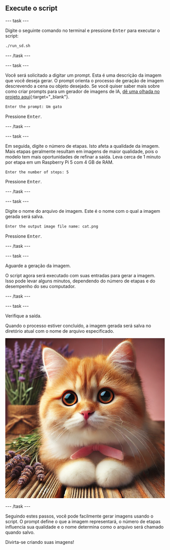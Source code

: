 ## Execute o script

--- task ---

Digite o seguinte comando no terminal e pressione <kbd>Enter</kbd> para executar o script:

```bash
./run_sd.sh
```

--- /task ---

--- task ---

Você será solicitado a digitar um prompt. Esta é uma descrição da imagem que você deseja gerar. O prompt orienta o processo de geração de imagem descrevendo a cena ou objeto desejado. Se você quiser saber mais sobre como criar prompts para um gerador de imagens de IA, [dê uma olhada no projeto aqui](https://projects.raspberrypi.org/pt-BR/projects/ai-image-prompt/){:target="_blank"}.

```bash
Enter the prompt: Um gato
```

Pressione <kbd>Enter</kbd>.

--- /task ---

--- task ---

Em seguida, digite o número de etapas. Isto afeta a qualidade da imagem. Mais etapas geralmente resultam em imagens de maior qualidade, pois o modelo tem mais oportunidades de refinar a saída. Leva cerca de 1 minuto por etapa em um Raspberry Pi 5 com 4 GB de RAM.

```bash
Enter the number of steps: 5
```

Pressione <kbd>Enter</kbd>.

--- /task ---

--- task ---

Digite o nome do arquivo de imagem. Este é o nome com o qual a imagem gerada será salva.

```bash
Enter the output image file name: cat.png
```

Pressione <kbd>Enter</kbd>.

--- /task ---

--- task ---

Aguarde a geração da imagem.

O script agora será executado com suas entradas para gerar a imagem. Isso pode levar alguns minutos, dependendo do número de etapas e do desempenho do seu computador.

--- /task ---

--- task ---

Verifique a saída.

Quando o processo estiver concluído, a imagem gerada será salva no diretório atual com o nome de arquivo especificado.

![Um gatinho laranja e branco com olhos grandes e expressivos e com um nariz rosa está sentado numa superfície de madeira. O gatinho tem um laço rosa no pescoço. Ao fundo, há raminhos de lavanda e um maço de flores de lavanda embrulhado em estopa, contra um fundo rosa suave.](images/cat.jpg)

--- /task ---

Seguindo estes passos, você pode facilmente gerar imagens usando o script. O prompt define o que a imagem representará, o número de etapas influencia sua qualidade e o nome determina como o arquivo será chamado quando salvo.

Divirta-se criando suas imagens!
